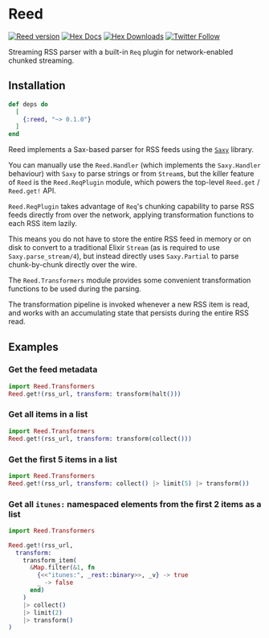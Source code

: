 # Reed

[![Reed version](https://img.shields.io/hexpm/v/Reed.svg)](https://hex.pm/packages/Reed)
[![Hex Docs](https://img.shields.io/badge/hex-docs-lightgreen.svg)](https://hexdocs.pm/Reed/)
[![Hex Downloads](https://img.shields.io/hexpm/dt/Reed)](https://hex.pm/packages/Reed)
[![Twitter Follow](https://img.shields.io/twitter/follow/ac_alejos?style=social)](https://twitter.com/ac_alejos)
<!-- BEGIN MODULEDOC -->

Streaming RSS parser with a built-in `Req` plugin for network-enabled chunked streaming.

## Installation

```elixir
def deps do
  [
    {:reed, "~> 0.1.0"}
  ]
end
```

Reed implements a Sax-based parser for RSS feeds using the [`Saxy`](https://github.com/qcam/saxy) library.

You can manually use the `Reed.Handler` (which implements the `Saxy.Handler` behaviour) with `Saxy` to parse
strings or from `Stream`s, but the killer feature of `Reed` is the `Reed.ReqPlugin` module, which powers the top-level
`Reed.get` / `Reed.get!` API.

`Reed.ReqPlugin` takes advantage of `Req`'s chunking capability to parse RSS feeds directly from over the network, applying
transformation functions to each RSS item lazily.

This means you do not have to store the entire RSS feed in memory or on disk to convert to a traditional Elixir `Stream`
(as is required to use `Saxy.parse_stream/4`), but instead directly uses `Saxy.Partial` to parse chunk-by-chunk directly
over the wire.

The `Reed.Transformers` module provides some convenient transformation functions to be used during the parsing.

The transformation pipeline is invoked whenever a new RSS item is read, and works with an accumulating state that persists
during the entire RSS read.

## Examples

### Get the feed metadata

```elixir
import Reed.Transformers
Reed.get!(rss_url, transform: transform(halt()))
```

### Get all items in a list

```elixir
import Reed.Transformers
Reed.get!(rss_url, transform: transform(collect()))
```

### Get the first 5 items in a list

```elixir
import Reed.Transformers
Reed.get!(rss_url, transform: collect() |> limit(5) |> transform())
```

### Get all `itunes:` namespaced elements from the first 2 items as a list

```elixir
import Reed.Transformers

Reed.get!(rss_url,
  transform:
    transform_item(
      &Map.filter(&1, fn
        {<<"itunes:", _rest::binary>>, _v} -> true
        _ -> false
      end)
    )
    |> collect()
    |> limit(2)
    |> transform()
)
```
<!-- END MODULEDOC -->